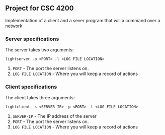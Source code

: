 ## Project for CSC 4200
Implementation of a client and a sever program that will a command over a network
 
### Server specifications
The server takes two arguments:

```lightserver -p <PORT> -l <LOG FILE LOCATION>```

1. ```PORT``` - The port the server listens on.
2. ```LOG FILE LOCATION``` - Where you will keep a record of actions

### Client specifications
The client takes three arguments:

```lightclient -s <SERVER-IP> -p <PORT> -l <LOG FILE LOCATION>```

1. ```SERVER-IP``` - The IP address of the server
2. ```PORT``` - The port the server listens on.
3. ```LOG FILE LOCATION``` - Where you will keep a record of actions